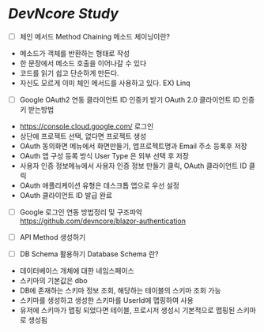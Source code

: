 # _DevNcore Study_

- [ ] 체인 메서드
Method Chaining 메소드 체이닝이란?
- 메소드가 객체를 반환하는 형태로 작성
- 한 문장에서 메소드 호출을 이어나갈 수 있다
- 코드를 읽기 쉽고 단순하게 만든다.
- 자신도 모르게 이미 체인 메서드를 사용하고 있다. EX) Linq 


- [ ] Google  OAuth2 연동 클라이언트 ID 인증키 받기
OAuth 2.0 클라이언트 ID 인증키 받는방법
- https://console.cloud.google.com/ 로그인
- 상단에 프로젝트 선택, 없다면 프로젝트 생성
- OAuth 동의화면 메뉴에서 화면만들기, 앱프로젝트명과 Email 주소 등록후 저장
- OAuth 앱 구성 등록 방식 User Type 은 외부 선택 후 저장 
- 사용자 인증 정보메뉴에서 사용자 인증 정보 만들기 클릭, OAuth 클라이언트 ID 클릭
- OAuth 애플리케이션 유형은 데스크톱 앱으로 우선 설정
- OAuth 클라이언트 ID 발급 완료

- [ ] Google 로그인 연동 방법정리 및 구조파악 https://github.com/devncore/blazor-authentication 
- [ ] API Method 생성하기 

- [ ] DB Schema 활용하기
Database Schema 란?
- 데이터베이스 개체에 대한 네임스페이스
- 스키마의 기본값은 dbo
- DB에 존재하는 스키마 정보 조회, 해당하는 테이블의 스키마 조회 가능
- 스키마를 생성하고 생성한 스키마를 UserId에 맵핑하여 사용
- 유저에 스키마가 맵핑 되었다면 테이블, 프로시저 생성시 기본적으로 맵핑된 스키마로 생성됨
